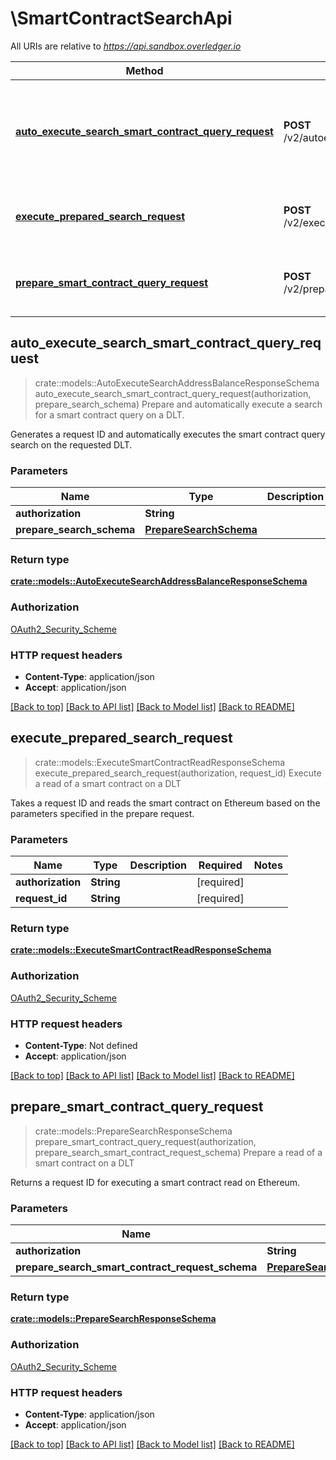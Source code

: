 # \SmartContractSearchApi

All URIs are relative to *https://api.sandbox.overledger.io*

Method | HTTP request | Description
------------- | ------------- | -------------
[**auto_execute_search_smart_contract_query_request**](SmartContractSearchApi.md#auto_execute_search_smart_contract_query_request) | **POST** /v2/autoexecution/search/smartcontract | Prepare and automatically execute a search for a smart contract query on a DLT.
[**execute_prepared_search_request**](SmartContractSearchApi.md#execute_prepared_search_request) | **POST** /v2/execution/search/smartcontract | Execute a read of a smart contract on a DLT
[**prepare_smart_contract_query_request**](SmartContractSearchApi.md#prepare_smart_contract_query_request) | **POST** /v2/preparation/search/smartcontract | Prepare a read of a smart contract on a DLT



## auto_execute_search_smart_contract_query_request

> crate::models::AutoExecuteSearchAddressBalanceResponseSchema auto_execute_search_smart_contract_query_request(authorization, prepare_search_schema)
Prepare and automatically execute a search for a smart contract query on a DLT.

Generates a request ID and automatically executes the smart contract query search on the requested DLT.

### Parameters


Name | Type | Description  | Required | Notes
------------- | ------------- | ------------- | ------------- | -------------
**authorization** | **String** |  | [required] |
**prepare_search_schema** | [**PrepareSearchSchema**](PrepareSearchSchema.md) |  | [required] |

### Return type

[**crate::models::AutoExecuteSearchAddressBalanceResponseSchema**](AutoExecuteSearchAddressBalanceResponseSchema.md)

### Authorization

[OAuth2_Security_Scheme](../README.md#OAuth2_Security_Scheme)

### HTTP request headers

- **Content-Type**: application/json
- **Accept**: application/json

[[Back to top]](#) [[Back to API list]](../README.md#documentation-for-api-endpoints) [[Back to Model list]](../README.md#documentation-for-models) [[Back to README]](../README.md)


## execute_prepared_search_request

> crate::models::ExecuteSmartContractReadResponseSchema execute_prepared_search_request(authorization, request_id)
Execute a read of a smart contract on a DLT

Takes a request ID and reads the smart contract on Ethereum based on the parameters specified in the prepare request.

### Parameters


Name | Type | Description  | Required | Notes
------------- | ------------- | ------------- | ------------- | -------------
**authorization** | **String** |  | [required] |
**request_id** | **String** |  | [required] |

### Return type

[**crate::models::ExecuteSmartContractReadResponseSchema**](ExecuteSmartContractReadResponseSchema.md)

### Authorization

[OAuth2_Security_Scheme](../README.md#OAuth2_Security_Scheme)

### HTTP request headers

- **Content-Type**: Not defined
- **Accept**: application/json

[[Back to top]](#) [[Back to API list]](../README.md#documentation-for-api-endpoints) [[Back to Model list]](../README.md#documentation-for-models) [[Back to README]](../README.md)


## prepare_smart_contract_query_request

> crate::models::PrepareSearchResponseSchema prepare_smart_contract_query_request(authorization, prepare_search_smart_contract_request_schema)
Prepare a read of a smart contract on a DLT

Returns a request ID for executing a smart contract read on Ethereum.

### Parameters


Name | Type | Description  | Required | Notes
------------- | ------------- | ------------- | ------------- | -------------
**authorization** | **String** |  | [required] |
**prepare_search_smart_contract_request_schema** | [**PrepareSearchSmartContractRequestSchema**](PrepareSearchSmartContractRequestSchema.md) |  | [required] |

### Return type

[**crate::models::PrepareSearchResponseSchema**](PrepareSearchResponseSchema.md)

### Authorization

[OAuth2_Security_Scheme](../README.md#OAuth2_Security_Scheme)

### HTTP request headers

- **Content-Type**: application/json
- **Accept**: application/json

[[Back to top]](#) [[Back to API list]](../README.md#documentation-for-api-endpoints) [[Back to Model list]](../README.md#documentation-for-models) [[Back to README]](../README.md)

